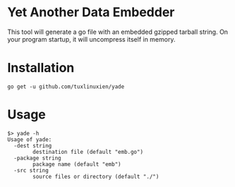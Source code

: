 Yet Another Data Embedder
=========================

This tool will generate a go file with an embedded gzipped tarball string.
On your program startup, it will uncompress itself in memory.

# Installation

```
go get -u github.com/tuxlinuxien/yade
```

# Usage

```
$> yade -h
Usage of yade:
  -dest string
        destination file (default "emb.go")
  -package string
        package name (default "emb")
  -src string
        source files or directory (default "./")
```

